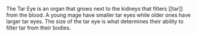 The Tar Eye is an organ that grows next to the kidneys that filters [[tar]] from the blood. A young mage have smaller tar eyes while older ones have larger tar eyes. The size of the tar eye is what determines their ability to filter tar from their bodies.